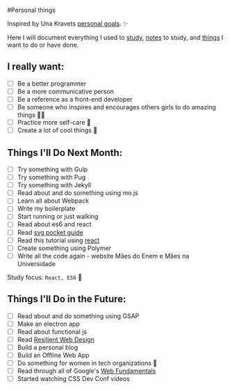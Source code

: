 #Personal things

Inspired by Una Kravets [personal goals](http://una.im/personal-goals-guide). :sparkles:

Here I will document everything I used to [study](/links), [notes](/notes) to study, and [things](/tasks) I want to do or have done.

## I really want:

- [ ] Be a better programmer
- [ ] Be a more communicative person
- [ ] Be a reference as a front-end developer
- [ ] Be someone who inspires and encourages others girls to do amazing things :sparkling_heart::sparkles:
- [ ] Practice more self-care :tulip:
- [ ] Create a lot of cool things :whale:

## Things I'll Do Next Month:

- [ ] Try something with Gulp
- [ ] Try something with Pug
- [ ] Try something with Jekyll
- [ ] Read about and do something using mo.js
- [ ] Learn all about Webpack
- [ ] Write my boilerplate
- [ ] Start running or just walking
- [ ] Read about es6 and react
- [ ] Read [svg pocket guide](http://svgpocketguide.com/book/)
- [ ] Read this tutorial using [react](http://codepen.io/anuragasaurus/post/react-basics-making-a-markdown-parser)
- [ ] Create something using Polymer
- [ ] Write all the code again - website Mães do Enem e Mães na Universidade

Study focus: <code>React, ES6</code> :rocket:

## Things I'll Do in the Future:

- [ ] Read about and do something using GSAP
- [ ] Make an electron app
- [ ] Read about functional js
- [ ] Read [Resilient Web Design](https://resilientwebdesign.com/)
- [ ] Build a personal blog
- [ ] Build an Offline Web App
- [ ] Do something for women in tech organizations :sunflower:
- [ ] Read through all of Google's [Web Fundamentals](https://developers.google.com/web/fundamentals/)
- [ ] Started watching CSS Dev Conf videos
